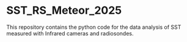 # SST_RS_Meteor_2025
This repository contains the python code for the data analysis of SST measured with Infrared cameras and radiosondes.
